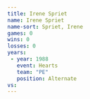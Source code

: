 ```yaml
---
title: Irene Spriet
name: Irene Spriet
name-sort: Spriet, Irene
games: 0
wins: 0
losses: 0
years:
 - year: 1988
   event: Hearts
   team: "PE"
   position: Alternate
vs:
---
```

